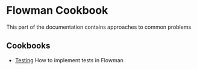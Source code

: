 # Flowman Cookbook

This part of the documentation contains approaches to common problems


## Cookbooks

* [Testing](testing.md) How to implement tests in Flowman
